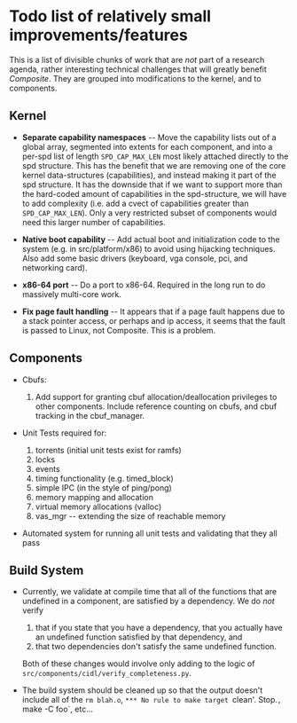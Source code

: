 Todo list of relatively small improvements/features
===================================================

This is a list of divisible chunks of work that are _not_ part of a
research agenda, rather interesting technical challenges that will
greatly benefit _Composite_.  They are grouped into modifications to
the kernel, and to components.

Kernel
------

- **Separate capability namespaces** -- Move the capability lists out
  of a global array, segmented into extents for each component, and
  into a per-spd list of length `SPD_CAP_MAX_LEN` most likely attached
  directly to the spd structure.  This has the benefit that we are
  removing one of the core kernel data-structures (capabilities), and
  instead making it part of the spd structure.  It has the downside
  that if we want to support more than the hard-coded amount of
  capabilities in the spd-structure, we will have to add complexity
  (i.e. add a cvect of capabilities greater than `SPD_CAP_MAX_LEN`).
  Only a very restricted subset of components would need this larger
  number of capabilities.

- **Native boot capability** -- Add actual boot and initialization
  code to the system (e.g. in src/platform/x86) to avoid using
  hijacking techniques.  Also add some basic drivers (keyboard, vga
  console, pci, and networking card).

- **x86-64 port** -- Do a port to x86-64.  Required in the long run to
  do massively multi-core work.

- **Fix page fault handling** -- It appears that if a page fault
  happens due to a stack pointer access, or perhaps and ip access, it
  seems that the fault is passed to Linux, not Composite.  This is a
  problem.

Components
----------

- Cbufs: 
  1. Add support for granting cbuf allocation/deallocation privileges
     to other components.  Include reference counting on cbufs, and
     cbuf tracking in the cbuf_manager.  

- Unit Tests required for:
  1. torrents (initial unit tests exist for ramfs)
  2. locks
  3. events
  4. timing functionality (e.g. timed_block)
  5. simple IPC (in the style of ping/pong)
  6. memory mapping and allocation
  7. virtual memory allocations (valloc)
  8. vas_mgr -- extending the size of reachable memory

- Automated system for running all unit tests and validating that they
  all pass

Build System
------------

- Currently, we validate at compile time that all of the functions
  that are undefined in a component, are satisfied by a dependency.
  We do *not* verify 

  1. that if you state that you have a dependency, that you actually have
     an undefined function satisfied by that dependency, and
  2. that two dependencies don't satisfy the same undefined function.

  Both of these changes would involve only adding to the logic of 
  `src/components/cidl/verify_completeness.py`.

- The build system should be cleaned up so that the output doesn't
  include all of the `rm blah.o`, `*** No rule to make target `clean'.
  Stop.`, `make -C foo`, etc...
